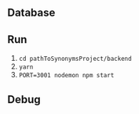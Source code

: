 ## Database


## Run
1. `cd pathToSynonymsProject/backend`
2. `yarn`
3. `PORT=3001 nodemon npm start`

## Debug